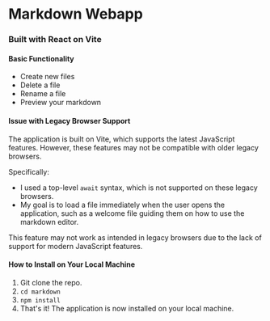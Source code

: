 # Markdown Webapp
### Built with React on Vite

#### Basic Functionality
- Create new files
- Delete a file
- Rename a file
- Preview your markdown

#### Issue with Legacy Browser Support

The application is built on Vite, which supports the latest JavaScript features. However, these features may not be compatible with older legacy browsers.

Specifically:
- I used a top-level `await` syntax, which is not supported on these legacy browsers.
- My goal is to load a file immediately when the user opens the application, such as a welcome file guiding them on how to use the markdown editor.

This feature may not work as intended in legacy browsers due to the lack of support for modern JavaScript features.

#### How to Install on Your Local Machine

1. Git clone the repo.
2. `cd markdown`
3. `npm install`
4. That's it! The application is now installed on your local machine.
